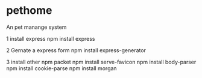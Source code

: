# pethome
An pet manange system

1 install express
npm install express

2 Gernate a express form
npm install express-generator

3 install other npm packet
npm install serve-favicon
npm install body-parser
npm install cookie-parse
npm install morgan
